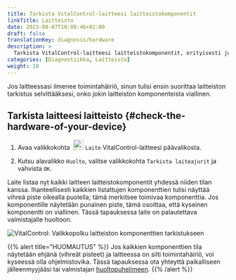 ```yaml
---
title: Tarkista VitalControl-laitteesi laitteistokomponentit
linkTitle: Laitteisto
date: 2023-08-07T10:09:46+02:00
draft: false
translationKey: diagnosis/hardware
description: >
  Tarkista VitalControl-laitteesi laitteistokomponentit, erityisesti jos epäilet laitteistovikaa.
categories: [Diagnostiikka, Laitteisto]
weight: 10
---
```

Jos laitteessasi ilmenee toimintahäiriö, sinun tulisi ensin suorittaa laitteiston tarkistus selvittääksesi, onko jokin laitteiston komponenteista viallinen.

## Tarkista laitteesi laitteisto {#check-the-hardware-of-your-device}

1. Avaa valikkokohta &nbsp;<img src="/icons/device.svg" width="23" align="bottom" alt="Laite" /> `Laite` VitalControl-laitteesi päävalikosta.

1. Kutsu alavalikko `Huolto`, valitse valikkokohta `Tarkista laiteajurit` ja vahvista `OK`.

Laite listaa nyt kaikki laitteen laitteistokomponentit yhdessä niiden tilan kanssa. Ihanteellisesti kaikkien listattujen komponenttien tulisi näyttää vihreä piste oikealla puolella; tämä merkitsee toimivaa komponenttia. Jos komponentille näytetään punainen piste, tämä osoittaa, että kyseinen komponentti on viallinen. Tässä tapauksessa laite on palautettava valmistajalle huoltoon.

   ![VitalControl: Valikkopolku laitteiston komponenttien tarkistukseen](../images/device-check.png "Laitteiston tarkistus")

{{% alert title="HUOMAUTUS" %}}
Jos kaikkien komponenttien tila näytetään ehjänä (vihreät pisteet) ja laitteessa on silti toimintahäiriö, voi kyseessä olla ohjelmistovika. Tässä tapauksessa ota yhteyttä paikalliseen jälleenmyyjääsi tai valmistajan [huoltopuhelimeen](https://www.urbanonline.de/en/contact).
{{% /alert %}}
